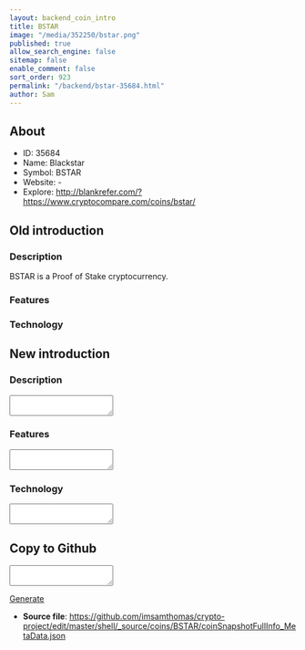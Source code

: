 ```yaml
---
layout: backend_coin_intro
title: BSTAR
image: "/media/352250/bstar.png"
published: true
allow_search_engine: false
sitemap: false
enable_comment: false
sort_order: 923
permalink: "/backend/bstar-35684.html"
author: Sam
---
```


## About

- ID: 35684
- Name: Blackstar
- Symbol: BSTAR
- Website: -
- Explore: http://blankrefer.com/?https://www.cryptocompare.com/coins/bstar/


## Old introduction

### Description

<p>BSTAR is a Proof of Stake cryptocurrency.</p>

### Features


### Technology




## New introduction


### Description
<textarea id="meta_description" name="description"></textarea>

### Features
<textarea id="meta_features" name="features"></textarea>

### Technology
<textarea id="meta_technology" name="technology"></textarea>


## Copy to Github

<textarea id="coinsnapshotfullinfo_metadata"></textarea>

<a href="#gen" onclick="generateMetaDatJson()">Generate</a>

- **Source file**: <a href="https://github.com/imsamthomas/crypto-project/edit/master/shell/_source/coins/BSTAR/coinSnapshotFullInfo_MetaData.json">https://github.com/imsamthomas/crypto-project/edit/master/shell/_source/coins/BSTAR/coinSnapshotFullInfo_MetaData.json</a>

